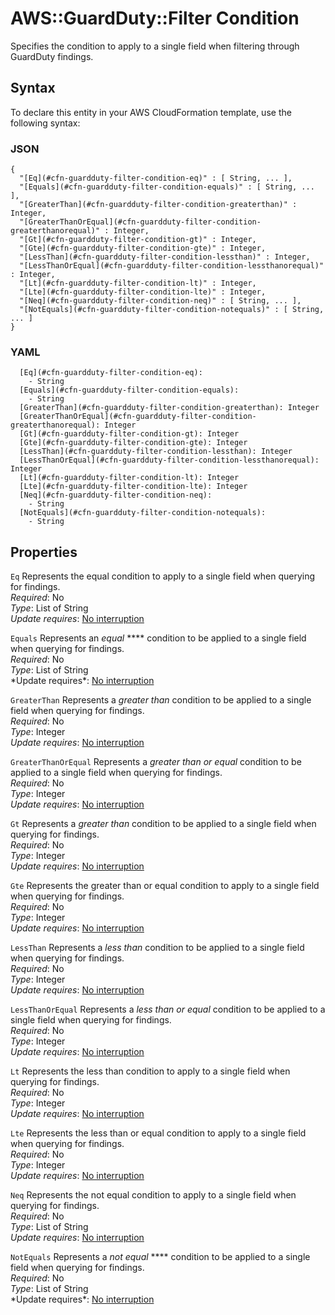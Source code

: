 # AWS::GuardDuty::Filter Condition<a name="aws-properties-guardduty-filter-condition"></a>

Specifies the condition to apply to a single field when filtering through GuardDuty findings\.

## Syntax<a name="aws-properties-guardduty-filter-condition-syntax"></a>

To declare this entity in your AWS CloudFormation template, use the following syntax:

### JSON<a name="aws-properties-guardduty-filter-condition-syntax.json"></a>

```
{
  "[Eq](#cfn-guardduty-filter-condition-eq)" : [ String, ... ],
  "[Equals](#cfn-guardduty-filter-condition-equals)" : [ String, ... ],
  "[GreaterThan](#cfn-guardduty-filter-condition-greaterthan)" : Integer,
  "[GreaterThanOrEqual](#cfn-guardduty-filter-condition-greaterthanorequal)" : Integer,
  "[Gt](#cfn-guardduty-filter-condition-gt)" : Integer,
  "[Gte](#cfn-guardduty-filter-condition-gte)" : Integer,
  "[LessThan](#cfn-guardduty-filter-condition-lessthan)" : Integer,
  "[LessThanOrEqual](#cfn-guardduty-filter-condition-lessthanorequal)" : Integer,
  "[Lt](#cfn-guardduty-filter-condition-lt)" : Integer,
  "[Lte](#cfn-guardduty-filter-condition-lte)" : Integer,
  "[Neq](#cfn-guardduty-filter-condition-neq)" : [ String, ... ],
  "[NotEquals](#cfn-guardduty-filter-condition-notequals)" : [ String, ... ]
}
```

### YAML<a name="aws-properties-guardduty-filter-condition-syntax.yaml"></a>

```
  [Eq](#cfn-guardduty-filter-condition-eq):
    - String
  [Equals](#cfn-guardduty-filter-condition-equals):
    - String
  [GreaterThan](#cfn-guardduty-filter-condition-greaterthan): Integer
  [GreaterThanOrEqual](#cfn-guardduty-filter-condition-greaterthanorequal): Integer
  [Gt](#cfn-guardduty-filter-condition-gt): Integer
  [Gte](#cfn-guardduty-filter-condition-gte): Integer
  [LessThan](#cfn-guardduty-filter-condition-lessthan): Integer
  [LessThanOrEqual](#cfn-guardduty-filter-condition-lessthanorequal): Integer
  [Lt](#cfn-guardduty-filter-condition-lt): Integer
  [Lte](#cfn-guardduty-filter-condition-lte): Integer
  [Neq](#cfn-guardduty-filter-condition-neq):
    - String
  [NotEquals](#cfn-guardduty-filter-condition-notequals):
    - String
```

## Properties<a name="aws-properties-guardduty-filter-condition-properties"></a>

`Eq` <a name="cfn-guardduty-filter-condition-eq"></a>
Represents the equal condition to apply to a single field when querying for findings\.  
_Required_: No  
_Type_: List of String  
_Update requires_: [No interruption](https://docs.aws.amazon.com/AWSCloudFormation/latest/UserGuide/using-cfn-updating-stacks-update-behaviors.html#update-no-interrupt)

`Equals` <a name="cfn-guardduty-filter-condition-equals"></a>
Represents an _equal_ \**\*\* condition to be applied to a single field when querying for findings\.  
*Required*: No  
*Type*: List of String  
*Update requires\*: [No interruption](https://docs.aws.amazon.com/AWSCloudFormation/latest/UserGuide/using-cfn-updating-stacks-update-behaviors.html#update-no-interrupt)

`GreaterThan` <a name="cfn-guardduty-filter-condition-greaterthan"></a>
Represents a _greater than_ condition to be applied to a single field when querying for findings\.  
_Required_: No  
_Type_: Integer  
_Update requires_: [No interruption](https://docs.aws.amazon.com/AWSCloudFormation/latest/UserGuide/using-cfn-updating-stacks-update-behaviors.html#update-no-interrupt)

`GreaterThanOrEqual` <a name="cfn-guardduty-filter-condition-greaterthanorequal"></a>
Represents a _greater than or equal_ condition to be applied to a single field when querying for findings\.  
_Required_: No  
_Type_: Integer  
_Update requires_: [No interruption](https://docs.aws.amazon.com/AWSCloudFormation/latest/UserGuide/using-cfn-updating-stacks-update-behaviors.html#update-no-interrupt)

`Gt` <a name="cfn-guardduty-filter-condition-gt"></a>
Represents a _greater than_ condition to be applied to a single field when querying for findings\.  
_Required_: No  
_Type_: Integer  
_Update requires_: [No interruption](https://docs.aws.amazon.com/AWSCloudFormation/latest/UserGuide/using-cfn-updating-stacks-update-behaviors.html#update-no-interrupt)

`Gte` <a name="cfn-guardduty-filter-condition-gte"></a>
Represents the greater than or equal condition to apply to a single field when querying for findings\.  
_Required_: No  
_Type_: Integer  
_Update requires_: [No interruption](https://docs.aws.amazon.com/AWSCloudFormation/latest/UserGuide/using-cfn-updating-stacks-update-behaviors.html#update-no-interrupt)

`LessThan` <a name="cfn-guardduty-filter-condition-lessthan"></a>
Represents a _less than_ condition to be applied to a single field when querying for findings\.  
_Required_: No  
_Type_: Integer  
_Update requires_: [No interruption](https://docs.aws.amazon.com/AWSCloudFormation/latest/UserGuide/using-cfn-updating-stacks-update-behaviors.html#update-no-interrupt)

`LessThanOrEqual` <a name="cfn-guardduty-filter-condition-lessthanorequal"></a>
Represents a _less than or equal_ condition to be applied to a single field when querying for findings\.  
_Required_: No  
_Type_: Integer  
_Update requires_: [No interruption](https://docs.aws.amazon.com/AWSCloudFormation/latest/UserGuide/using-cfn-updating-stacks-update-behaviors.html#update-no-interrupt)

`Lt` <a name="cfn-guardduty-filter-condition-lt"></a>
Represents the less than condition to apply to a single field when querying for findings\.  
_Required_: No  
_Type_: Integer  
_Update requires_: [No interruption](https://docs.aws.amazon.com/AWSCloudFormation/latest/UserGuide/using-cfn-updating-stacks-update-behaviors.html#update-no-interrupt)

`Lte` <a name="cfn-guardduty-filter-condition-lte"></a>
Represents the less than or equal condition to apply to a single field when querying for findings\.  
_Required_: No  
_Type_: Integer  
_Update requires_: [No interruption](https://docs.aws.amazon.com/AWSCloudFormation/latest/UserGuide/using-cfn-updating-stacks-update-behaviors.html#update-no-interrupt)

`Neq` <a name="cfn-guardduty-filter-condition-neq"></a>
Represents the not equal condition to apply to a single field when querying for findings\.  
_Required_: No  
_Type_: List of String  
_Update requires_: [No interruption](https://docs.aws.amazon.com/AWSCloudFormation/latest/UserGuide/using-cfn-updating-stacks-update-behaviors.html#update-no-interrupt)

`NotEquals` <a name="cfn-guardduty-filter-condition-notequals"></a>
Represents a _not equal_ \**\*\* condition to be applied to a single field when querying for findings\.  
*Required*: No  
*Type*: List of String  
*Update requires\*: [No interruption](https://docs.aws.amazon.com/AWSCloudFormation/latest/UserGuide/using-cfn-updating-stacks-update-behaviors.html#update-no-interrupt)
